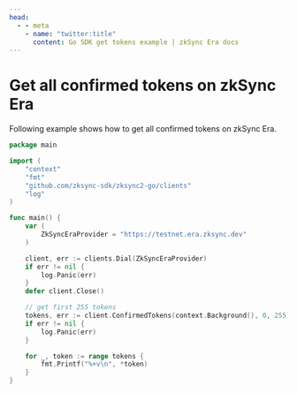 ```yaml
---
head:
  - - meta
    - name: "twitter:title"
      content: Go SDK get tokens example | zkSync Era docs
---
```


# Get all confirmed tokens on zkSync Era

Following example shows how to get all confirmed tokens on zkSync Era.

```go
package main

import (
	"context"
	"fmt"
	"github.com/zksync-sdk/zksync2-go/clients"
	"log"
)

func main() {
	var (
		ZkSyncEraProvider = "https://testnet.era.zksync.dev"
	)

	client, err := clients.Dial(ZkSyncEraProvider)
	if err != nil {
		log.Panic(err)
	}
	defer client.Close()

	// get first 255 tokens
	tokens, err := client.ConfirmedTokens(context.Background(), 0, 255)
	if err != nil {
		log.Panic(err)
	}

	for _, token := range tokens {
		fmt.Printf("%+v\n", *token)
	}
}

```
